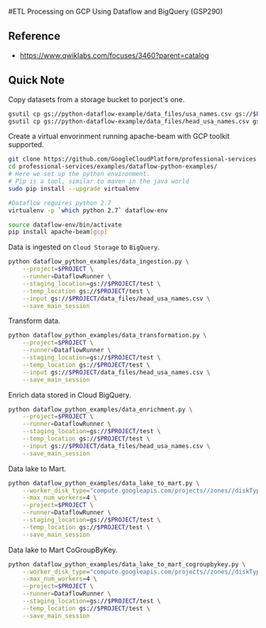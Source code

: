 #ETL Processing on GCP Using Dataflow and BigQuery (GSP290)



## Reference

* https://www.qwiklabs.com/focuses/3460?parent=catalog



## Quick Note

Copy datasets from a storage bucket to porject's one.

```sh
gsutil cp gs://python-dataflow-example/data_files/usa_names.csv gs://$PROJECT/data_files/
gsutil cp gs://python-dataflow-example/data_files/head_usa_names.csv gs://$PROJECT/data_files/
```

Create a virtual envorinment running apache-beam with GCP toolkit supported.

```sh
git clone https://github.com/GoogleCloudPlatform/professional-services.git
cd professional-services/examples/dataflow-python-examples/
# Here we set up the python environment.
# Pip is a tool, similar to maven in the java world
sudo pip install --upgrade virtualenv

#Dataflow requires python 2.7
virtualenv -p `which python 2.7` dataflow-env

source dataflow-env/bin/activate
pip install apache-beam[gcp]
```

Data is ingested on `Cloud Storage` to `BigQuery`.

```sh
python dataflow_python_examples/data_ingestion.py \
	--project=$PROJECT \
	--runner=DataflowRunner \
	--staging_location=gs://$PROJECT/test \
	--temp_location gs://$PROJECT/test \
	--input gs://$PROJECT/data_files/head_usa_names.csv \
	--save_main_session
```

Transform data.

```sh
python dataflow_python_examples/data_transformation.py \
	--project=$PROJECT \
	--runner=DataflowRunner \
	--staging_location=gs://$PROJECT/test \
	--temp_location gs://$PROJECT/test \
	--input gs://$PROJECT/data_files/head_usa_names.csv \
	--save_main_session
```

Enrich data stored in Cloud BigQuery.

```sh
python dataflow_python_examples/data_enrichment.py \
	--project=$PROJECT \
	--runner=DataflowRunner \
	--staging_location=gs://$PROJECT/test \
	--temp_location gs://$PROJECT/test \
	--input gs://$PROJECT/data_files/head_usa_names.csv \
	--save_main_session
```

Data lake to Mart.

```sh
python dataflow_python_examples/data_lake_to_mart.py \
	--worker_disk_type="compute.googleapis.com/projects//zones//diskTypes/pd-ssd" \
	--max_num_workers=4 \
	--project=$PROJECT \
	--runner=DataflowRunner \
	--staging_location=gs://$PROJECT/test \
	--temp_location gs://$PROJECT/test \
	--save_main_session
```

Data lake to Mart CoGroupByKey.

```sh
python dataflow_python_examples/data_lake_to_mart_cogroupbykey.py \
	--worker_disk_type="compute.googleapis.com/projects//zones//diskTypes/pd-ssd" \
	--max_num_workers=4 \
	--project=$PROJECT \
	--runner=DataflowRunner \
	--staging_location=gs://$PROJECT/test \
	--temp_location gs://$PROJECT/test \
	--save_main_session
```

